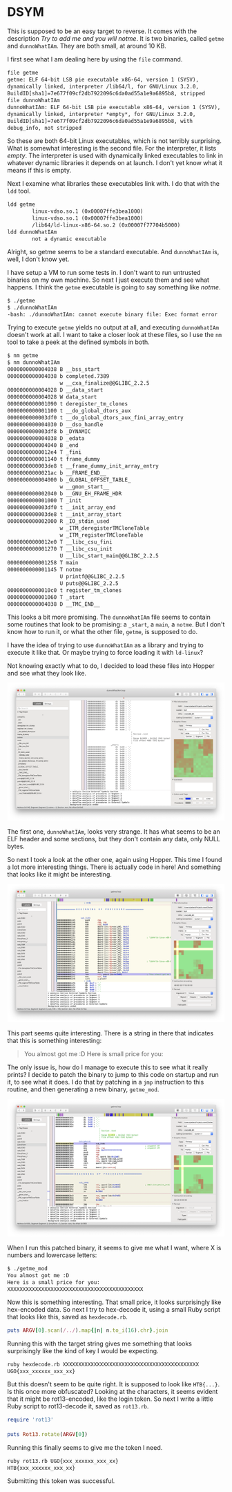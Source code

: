 # DSYM

This is supposed to be an easy target to reverse. It comes with the description
*Try to add me and you will notme*. It is two binaries, called `getme` and
`dunnoWhatIAm`. They are both small, at around 10 KB. 

I first see what I am dealing here by using the `file` command.

    file getme
    getme: ELF 64-bit LSB pie executable x86-64, version 1 (SYSV), dynamically linked, interpreter /lib64/l, for GNU/Linux 3.2.0, BuildID[sha1]=7e677f09cf2db7922096c6da0ad55a1e9a6895b8, stripped
    file dunnoWhatIAm
    dunnoWhatIAm: ELF 64-bit LSB pie executable x86-64, version 1 (SYSV), dynamically linked, interpreter *empty*, for GNU/Linux 3.2.0, BuildID[sha1]=7e677f09cf2db7922096c6da0ad55a1e9a6895b8, with debug_info, not stripped

So these are both 64-bit Linux executables, which is not terribly surprising.
What is somewhat interesting is the second file. For the interpreter, it lists *empty*.
The interpreter is used with dynamically linked executables to link in whatever
dynamic libraries it depends on at launch. I don't yet know what it means if
this is empty.

Next I examine what libraries these executables link with. I do that with
the `ldd` tool.

    ldd getme
            linux-vdso.so.1 (0x00007ffe3bea1000)
            linux-vdso.so.1 (0x00007ffe3bea1000)
            /lib64/ld-linux-x86-64.so.2 (0x00007f77704b5000)
    ldd dunnoWhatIAm
            not a dynamic executable

Alright, so getme seems to be a standard executable. And `dunnoWhatIAm` is,
well, I don't know yet. 

I have setup a VM to run some tests in. I don't want to run untrusted binaries
on my own machine. So next I just execute them and see what happens. I think the
`getme` executable is going to say something like *notme*.

    $ ./getme
    $ ./dunnoWhatIAm
    -bash: ./dunnoWhatIAm: cannot execute binary file: Exec format error

Trying to execute `getme` yields no output at all, and executing `dunnoWhatIAm`
doesn't work at all. I want to take a closer look at these files, so I use the
`nm` tool to take a peek at the defined symbols in both.

    $ nm getme
    $ nm dunnoWhatIAm
    0000000000004038 B __bss_start
    0000000000004038 b completed.7389
                     w __cxa_finalize@@GLIBC_2.2.5
    0000000000004028 D __data_start
    0000000000004028 W data_start
    0000000000001090 t deregister_tm_clones
    0000000000001100 t __do_global_dtors_aux
    0000000000003df0 t __do_global_dtors_aux_fini_array_entry
    0000000000004030 D __dso_handle
    0000000000003df8 b _DYNAMIC
    0000000000004038 D _edata
    0000000000004040 B _end
    00000000000012e4 T _fini
    0000000000001140 t frame_dummy
    0000000000003de8 t __frame_dummy_init_array_entry
    00000000000021ac b __FRAME_END__
    0000000000004000 b _GLOBAL_OFFSET_TABLE_
                     w __gmon_start__
    0000000000002040 b __GNU_EH_FRAME_HDR
    0000000000001000 T _init
    0000000000003df0 t __init_array_end
    0000000000003de8 t __init_array_start
    0000000000002000 R _IO_stdin_used
                     w _ITM_deregisterTMCloneTable
                     w _ITM_registerTMCloneTable
    00000000000012e0 T __libc_csu_fini
    0000000000001270 T __libc_csu_init
                     U __libc_start_main@@GLIBC_2.2.5
    0000000000001258 T main
    0000000000001145 T notme
                     U printf@@GLIBC_2.2.5
                     U puts@@GLIBC_2.2.5
    00000000000010c0 t register_tm_clones
    0000000000001060 T _start
    0000000000004038 D __TMC_END__

This looks a bit more promising. The `dunnoWhatIAm` file seems to contain some
routines that look to be promising: a `_start`, a `main`, a `notme`. But I
don't know how to run it, or what the other file, `getme`, is supposed to do.

I have the idea of trying to use `dunnoWhatIAm` as a library and trying to
execute it like that. Or maybe trying to force loading it with `ld-linux`?

Not knowing exactly what to do, I decided to load these files into Hopper and
see what they look like.

![dunnoWhatIAm in Hopper](dsym/dunno-hopper.png)

The first one, `dunnoWhatIAm`, looks very strange. It has what seems to be an
ELF header and some sections, but they don't contain any data, only NULL bytes.

So next I took a look at the other one, again using Hopper. This time I found
a lot more interesting things. There is actually code in here! And something
that looks like it might be interesting.

![getme in Hopper](dsym/getme-hopper.png)

This part seems quite interesting. There is a string in there that indicates
that this is something interesting:

> You almost got me :D
> Here is small price for you: 

The only issue is, how do I manage to execute this to see what it really
prints? I decide to patch the binary to jump to this code on startup and
run it, to see what it does. I do that by patching in a `jmp` instruction
to this routine, and then generating a new binary, `getme_mod`.

![Patched main](dsym/getme-main.png)

When I run this patched binary, it seems to give me what I want, where X is
numbers and lowercase letters:

    $ ./getme_mod
    You almost got me :D
    Here is a small price for you: XXXXXXXXXXXXXXXXXXXXXXXXXXXXXXXXXXXXXXXXXXXX

Now this is something interesting. That small price, it looks surprisingly
like hex-encoded data. So next I try to hex-decode it, using a small Ruby script
that looks like this, saved as `hexdecode.rb`.

```ruby
puts ARGV[0].scan(/../).map{|n| n.to_i(16).chr}.join
```

Running this with the target string gives me something that looks surprisingly
like the kind of key I would be expecting.

    ruby hexdecode.rb XXXXXXXXXXXXXXXXXXXXXXXXXXXXXXXXXXXXXXXXXXXX
    UGO{xxx_xxxxxx_xxx_xx}

But this doesn't seem to be quite right. It is supposed to look like `HTB{...}`.
Is this once more obfuscated? Looking at the characters, it seems evident that
it might be rot13-encoded, like the login token. So next I write a little Ruby
script to rot13-decode it, saved as `rot13.rb`.

```ruby
require 'rot13'

puts Rot13.rotate(ARGV[0])
```

Running this finally seems to give me the token I need.

    ruby rot13.rb UGO{xxx_xxxxxx_xxx_xx}
    HTB{xxx_xxxxxx_xxx_xx}

Submitting this token was successful.
